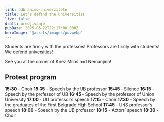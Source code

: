 ```yaml
---
link: odbranimo-univerzitete
title: Let’s defend the universities
live: false
draft: uredjivanje
pubDate: 2025-05-22T22:17:00.000Z
heroImage: '@assets/images/pu.webp'
---
```

Students are firmly with the professors! Professors are firmly with students! We defend universities!

See you at the corner of Knez Miloš and Nemanjina!

## Protest program

**15:30** - Choir
**15:35** - Speech by the UB professor
**15:45** - Silence
**16:15** - Speech by the professor of UB
**16:45** - Speech by the professor of Union University
**17:00** - UU professor’s speech
**17:15** - Choir
**17:30** - Speech by the graduates of the First Belgrade High School
**17:45** - UNS professor’s speech
**18:00** - Speech by the UB professor
**18:15** - Actors’ speech
**18:30** - Choir

